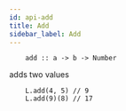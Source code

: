 ```yaml
---
id: api-add
title: Add
sidebar_label: Add
---
```


```
    add :: a -> b -> Number
```

adds two values

```
    L.add(4, 5) // 9
    L.add(9)(8) // 17

```
